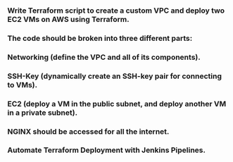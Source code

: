 ### Write Terraform script to create a custom VPC and deploy two EC2 VMs on AWS using Terraform.

### The code should be broken into three different parts:

### Networking (define the VPC and all of its components).

### SSH-Key (dynamically create an SSH-key pair for connecting to VMs).

### EC2 (deploy a VM in the public subnet, and deploy another VM in a private subnet).

### NGINX should be accessed for all the internet.

### Automate Terraform Deployment with Jenkins Pipelines.
